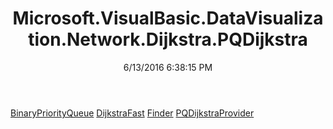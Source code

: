 ﻿---
title: Microsoft.VisualBasic.DataVisualization.Network.Dijkstra.PQDijkstra
date: 6/13/2016 6:38:15 PM
---

[BinaryPriorityQueue](T-Microsoft.VisualBasic.DataVisualization.Network.Dijkstra.PQDijkstra.BinaryPriorityQueue.html)
[DijkstraFast](T-Microsoft.VisualBasic.DataVisualization.Network.Dijkstra.PQDijkstra.DijkstraFast.html)
[Finder](T-Microsoft.VisualBasic.DataVisualization.Network.Dijkstra.PQDijkstra.Finder.html)
[PQDijkstraProvider](T-Microsoft.VisualBasic.DataVisualization.Network.Dijkstra.PQDijkstra.PQDijkstraProvider.html)
